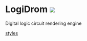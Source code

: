 # LogiDrom [![](https://github.com/drom/logidrom/workflows/Node%20CI/badge.svg)](https://github.com/drom/logidrom/actions)

Digital logic circuit rendering engine

[styles](ref/styles.md)
